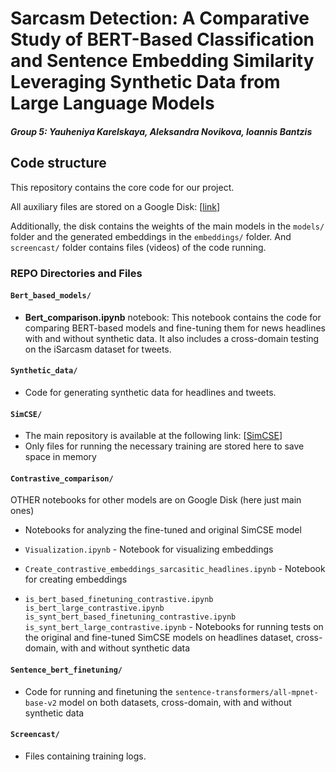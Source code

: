 # Sarcasm Detection: A Comparative Study of BERT-Based Classification and Sentence Embedding Similarity Leveraging Synthetic Data from Large Language Models

##### Group 5: Yauheniya Karelskaya, Aleksandra Novikova, Ioannis Bantzis

## Code structure

This repository contains the core code for our project.

All auxiliary files are stored on a Google Disk: [[link](https://drive.google.com/drive/folders/1AoAYGbewv98TWp50San3pHverXarySXy?usp=sharing)]

Additionally, the disk contains the weights of the main models in the `models/` folder and the generated embeddings in the `embeddings/` folder.
And `screencast/` folder contains files (videos) of the code running.

### REPO Directories and Files

#### `Bert_based_models/`
- **Bert_comparison.ipynb** notebook: This notebook contains the code for comparing BERT-based models and fine-tuning them for news headlines with and without synthetic data. It also includes a cross-domain testing on the iSarcasm dataset for tweets.

#### `Synthetic_data/`
- Code for generating synthetic data for headlines and tweets.

#### `SimCSE/`
- The main repository is available at the following link: [[SimCSE](https://github.com/princeton-nlp/simcse?tab=readme-ov-file)]
- Only files for running the necessary training are stored here to save space in memory

#### `Contrastive_comparison/`
OTHER notebooks for other models are on Google Disk (here just main ones)
- Notebooks for analyzing the fine-tuned and original SimCSE model

- `Visualization.ipynb` - Notebook for visualizing embeddings
- `Create_contrastive_embeddings_sarcasitic_headlines.ipynb` - Notebook for creating embeddings
- `is_bert_based_finetuning_contrastive.ipynb`
 `is_bert_large_contrastive.ipynb`
 `is_synt_bert_based_finetuning_contrastive.ipynb`
 `is_synt_bert_large_contrastive.ipynb` - 
Notebooks for running tests on the original and fine-tuned SimCSE models on headlines dataset, cross-domain, with and without synthetic data

#### `Sentence_bert_finetuning/`
- Code for running and finetuning the `sentence-transformers/all-mpnet-base-v2` model on both datasets, cross-domain, with and without synthetic data

#### `Screencast/`
- Files containing training logs.
